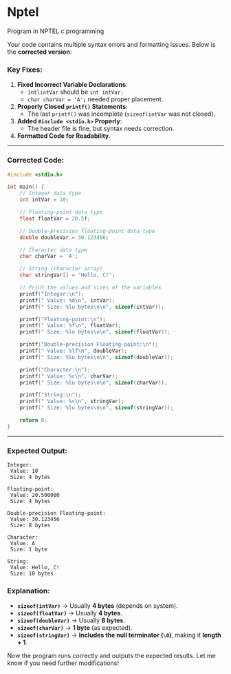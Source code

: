 # Nptel
Program in NPTEL  c programming 

Your code contains multiple syntax errors and formatting issues. Below is the **corrected version**:

### **Key Fixes:**
1. **Fixed Incorrect Variable Declarations**:
   - `intlintVar` should be `int intVar;`
   - `char charVar = 'A';` needed proper placement.
2. **Properly Closed `printf()` Statements**:
   - The last `printf()` was incomplete (`sizeof(intVar` was not closed).
3. **Added `#include <stdio.h>` Properly**:
   - The header file is fine, but syntax needs correction.
4. **Formatted Code for Readability**.

---

### **Corrected Code:**
```c
#include <stdio.h>

int main() {
    // Integer data type
    int intVar = 10;

    // Floating-point data type
    float floatVar = 20.5f;

    // Double-precision floating-point data type
    double doubleVar = 30.123456;

    // Character data type
    char charVar = 'A';

    // String (character array)
    char stringVar[] = "Hello, C!";

    // Print the values and sizes of the variables
    printf("Integer:\n");
    printf(" Value: %d\n", intVar);
    printf(" Size: %lu bytes\n\n", sizeof(intVar));

    printf("Floating-point:\n");
    printf(" Value: %f\n", floatVar);
    printf(" Size: %lu bytes\n\n", sizeof(floatVar));

    printf("Double-precision Floating-point:\n");
    printf(" Value: %lf\n", doubleVar);
    printf(" Size: %lu bytes\n\n", sizeof(doubleVar));

    printf("Character:\n");
    printf(" Value: %c\n", charVar);
    printf(" Size: %lu bytes\n\n", sizeof(charVar));

    printf("String:\n");
    printf(" Value: %s\n", stringVar);
    printf(" Size: %lu bytes\n\n", sizeof(stringVar));

    return 0;
}
```

---

### **Expected Output:**
```
Integer:
 Value: 10
 Size: 4 bytes

Floating-point:
 Value: 20.500000
 Size: 4 bytes

Double-precision Floating-point:
 Value: 30.123456
 Size: 8 bytes

Character:
 Value: A
 Size: 1 byte

String:
 Value: Hello, C!
 Size: 10 bytes
```

### **Explanation:**
- **`sizeof(intVar)`** → Usually **4 bytes** (depends on system).
- **`sizeof(floatVar)`** → Usually **4 bytes**.
- **`sizeof(doubleVar)`** → Usually **8 bytes**.
- **`sizeof(charVar)`** → **1 byte** (as expected).
- **`sizeof(stringVar)`** → **Includes the null terminator (`\0`)**, making it **length + 1**.

Now the program runs correctly and outputs the expected results. Let me know if you need further modifications!
